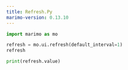 ```yaml
---
title: Refresh.Py
marimo-version: 0.13.10
---
```


```python {.marimo}
import marimo as mo
```

```python {.marimo}
refresh = mo.ui.refresh(default_interval=1)
refresh
```

```python {.marimo}
print(refresh.value)
```